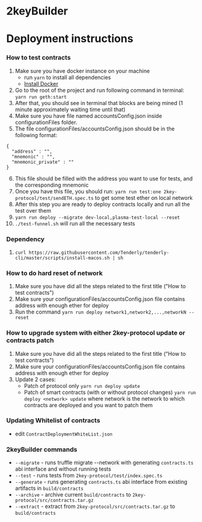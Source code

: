 # 2keyBuilder


# Deployment instructions

### How to test contracts
1. Make sure you have docker instance on your machine
    -   run `yarn` to install all dependencies
    -   [Install Docker](https://www.docker.com/get-started)
2. Go to the root of the project and run following command in terminal: `yarn run geth:start`
3. After that, you should see in terminal that blocks are being mined (1 minute approximately waiting time until that)
4. Make sure you have file named accountsConfig.json inside configurationFiles folder.
5. The file configurationFiles/accountsConfig.json should be in the following format:
```
{
  "address" : "",
  "mnemonic" : "",
  "mnemonic_private" : ""
}
```
6. This file should be filled with the address you want to use for tests, and the corresponding mnemonic
7. Once you have this file, you should run: `yarn run test:one 2key-protocol/test/sendETH.spec.ts` to get some test ether on local network
8. After this step you are ready to deploy contracts locally and run all the test over them
9. `yarn run deploy --migrate dev-local,plasma-test-local --reset`
10. `./test-funnel.sh` will run all the necessary tests

### Dependency
1. `curl https://raw.githubusercontent.com/Tenderly/tenderly-cli/master/scripts/install-macos.sh | sh`

### How to do hard reset of network 
1. Make sure you have did all the steps related to the first title ("How to test contracts")
2. Make sure your configurationFiles/accountsConfig.json file contains address with enough ether for deploy
3. Run the command `yarn run deploy network1,network2,...,networkN --reset`


### How to upgrade system with either 2key-protocol update or contracts patch
1. Make sure you have did all the steps related to the first title ("How to test contracts")
2. Make sure your configurationFiles/accountsConfig.json file contains address with enough ether for deploy
3. Update 2 cases:
    - Patch of protocol only `yarn run deploy update`
    - Patch of smart contracts (with or without protocol changes) `yarn run deploy <network> update` where network is the network to which contracts are deployed and you want to patch them


### Updating Whitelist of contracts

* edit `ContractDeploymentWhiteList.json`

### 2keyBuilder commands

* ```--migrate``` - runs truffle migrate --network with generating ```contracts.ts``` abi interface and without running tests
* ```--test``` - runs tests from ```2key-protocol/test/index.spec.ts```
* ```--generate``` - runs generating ```contracts.ts``` abi interface from existing artifacts in ```build/contracts```
* ```--archive``` - archive current ```build/contracts``` to ```2key-protocol/src/contracts.tar.gz```
* ```--extract``` - extract from ```2key-protocol/src/contracts.tar.gz``` to ```build/contracts```

